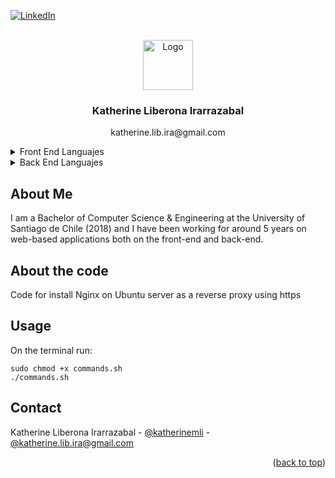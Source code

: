 <a name="readme-top"></a>

[![LinkedIn][linkedin-shield]][linkedin-url]



<!-- PROJECT LOGO -->
<br />
<div align="center">
  <a href="https://github.com/othneildrew/Best-README-Template">
    <img src="https://media.licdn.com/dms/image/C5603AQE1fQyI3xzXhw/profile-displayphoto-shrink_800_800/0/1556137499173?e=1703721600&v=beta&t=QgbZAXfOSf9GncOQdNhWc4MeseGSW5jNwGycgMbqskw" alt="Logo" width="80" height="80">
  </a>

  <h3 align="center">Katherine Liberona Irarrazabal</h3>

  <p align="center">
    katherine.lib.ira@gmail.com
    <br />
  </p>
</div>



<!-- TABLE OF CONTENTS -->
<details>
  <summary>Front End Languajes</summary>
  <ol>
    <li>Vue</li>
    <li>Angular</li>
    <li>Twing</li>
    <li>Adobe Creative Suite</li>
    <li>Vanilla Javascript</li>
    <li>Jquery</li>
  </ol>
</details>
<details>
    <summary>Back End Languajes</summary>
  <ol>
    <li>Go</li>
    <li>PHP</li>
    <li>C</li>
    <li>Nginx</li>
    <li>Shell Script</li>
    <li>MySQl</li>
    <li>Docker</li>
    <li>Python</li>
  </ol>
</details>


<!-- ABOUT THE PROJECT -->
## About Me
I am a Bachelor of Computer Science & Engineering at the University of Santiago de Chile (2018) and I have been working for around 5 years on web-based applications both on the front-end and back-end.

<!-- GETTING STARTED -->
## About the code
Code for install Nginx on Ubuntu server as a reverse proxy using https

## Usage

On the terminal run:


```
sudo chmod +x commands.sh
./commands.sh
```

<!-- CONTACT -->
## Contact

Katherine Liberona Irarrazabal - [@katherinemli](https://github.com/katherinemli) - [@katherine.lib.ira@gmail.com](https://www.linkedin.com/in/katherine-liberona-irarrazabal-76a843150/)


<p align="right">(<a href="#readme-top">back to top</a>)</p>







[linkedin-shield]: https://img.shields.io/badge/-LinkedIn-black.svg?style=for-the-badge&logo=linkedin&colorB=555
[linkedin-url]: https://www.linkedin.com/in/katherine-liberona-irarrazabal-76a843150/
